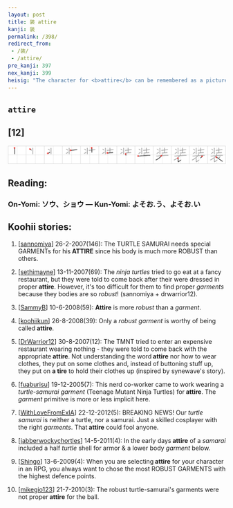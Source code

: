 ```yaml
---
layout: post
title: 装 attire
kanji: 装
permalink: /398/
redirect_from:
 - /装/
 - /attire/
pre_kanji: 397
nex_kanji: 399
heisig: "The character for <b>attire</b> can be remembered as a picture of what we may call a &quot;<i>turtle-samurai</i>&quot; sweater. At the top we see the <i>turtle-samurai</i> and at the bottom the element for <i>garment</i>."
---
```


## `attire`

## [12]

<div class="stroke"><img src="../images/E8A385.png" /></div>

## Reading:

### On-Yomi: ソウ、ショウ &mdash; Kun-Yomi: よそお.う、よそお.い

## Koohii stories:

1) [<a href="http://kanji.koohii.com/profile/sannomiya">sannomiya</a>] 26-2-2007(146): The TURTLE SAMURAI needs special GARMENTs for his<strong> ATTIRE</strong> since his body is much more ROBUST than others. 

2) [<a href="http://kanji.koohii.com/profile/sethimayne">sethimayne</a>] 13-11-2007(69): The <em>ninja turtles</em> tried to go eat at a fancy restaurant, but they were told to come back after their were dressed in proper<strong> attire</strong>. However, it&#039;s too difficult for them to find proper <em>garments</em> because they bodies are so <em>robust</em>! (sannomiya + drwarrior12). 

3) [<a href="http://kanji.koohii.com/profile/SammyB">SammyB</a>] 10-6-2008(59): <strong>Attire</strong> is more <em>robust</em> than a <em>garment</em>. 

4) [<a href="http://kanji.koohii.com/profile/koohiikun">koohiikun</a>] 26-8-2008(39): Only a <em>robust</em> <em>garment</em> is worthy of being called<strong> attire</strong>. 

5) [<a href="http://kanji.koohii.com/profile/DrWarrior12">DrWarrior12</a>] 30-8-2007(12): The TMNT tried to enter an expensive restaurant wearing nothing - they were told to come back with the appropriate<strong> attire</strong>. Not understanding the word<strong> attire</strong> nor how to wear clothes, they put on some clothes and, instead of buttoning stuff up, they put on <strong>a tire</strong> to hold their clothes up (inspired by synewave&#039;s story). 

6) [<a href="http://kanji.koohii.com/profile/fuaburisu">fuaburisu</a>] 19-12-2005(7): This nerd co-worker came to work wearing a <em>turtle-samurai garment</em> (Teenage Mutant Ninja Turtles) for<strong> attire</strong>. The <em>garment</em> primitive is more or less implicit here. 

7) [<a href="http://kanji.koohii.com/profile/WithLoveFromExIA">WithLoveFromExIA</a>] 22-12-2012(5): BREAKING NEWS! Our <em>turtle samurai</em> is neither a turtle, nor a samurai. Just a skilled cosplayer with the right <em>garments</em>. That<strong> attire</strong> could fool anyone. 

8) [<a href="http://kanji.koohii.com/profile/jabberwockychortles">jabberwockychortles</a>] 14-5-2011(4): In the early days<strong> attire</strong> of a <em>samarai</em> included a half <em>turtle</em> shell for armor &amp; a lower body <em>garment</em> below. 

9) [<a href="http://kanji.koohii.com/profile/Shingo">Shingo</a>] 13-6-2009(4): When you are selecting<strong> attire</strong> for your character in an RPG, you always want to chose the most ROBUST GARMENTS with the highest defence points. 

10) [<a href="http://kanji.koohii.com/profile/mikegio123">mikegio123</a>] 21-7-2010(3): The robust turtle-samurai&#039;s garments were not proper<strong> attire</strong> for the ball. 

